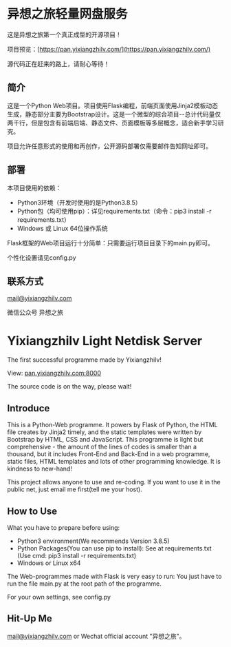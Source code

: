 # 异想之旅轻量网盘服务

这是异想之旅第一个真正成型的开源项目！

项目预览：[https://pan.yixiangzhilv.com/](https://pan.yixiangzhilv.com/)

源代码正在赶来的路上，请耐心等待！

## 简介
这是一个Python Web项目。项目使用Flask编程，前端页面使用Jinja2模板动态生成，静态部分主要为Bootstrap设计。这是一个微型的综合项目--总计代码量仅两千行，但是包含有前端后端、静态文件、页面模板等多层概念，适合新手学习研究。

项目允许任意形式的使用和再创作，公开源码部署仅需要邮件告知网址即可。

## 部署
本项目使用的依赖：
- Python3环境（开发时使用的是Python3.8.5）
- Python包（均可使用pip）：详见requirements.txt（命令：pip3 install -r requirements.txt）
- Windows 或 Linux 64位操作系统

Flask框架的Web项目运行十分简单：只需要运行项目目录下的main.py即可。

个性化设置请见config.py

## 联系方式
[mail@yixiangzhilv.com](mailto:mail@yixiangzhilv.com) 

微信公众号 异想之旅

# Yixiangzhilv Light Netdisk Server

The first successful programme made by Yixiangzhilv!

View: [pan.yixiangzhilv.com:8000](http://pan.yixiangzhilv.com:8000/)

The source code is on the way, please wait!

## Introduce
This is a Python-Web programme. It powers by Flask of Python, the HTML file creates by Jinja2 timely, and the static templates were written by Bootstrap by HTML, CSS and JavaScript. This programme is light but comprehensive - the amount of the lines of codes is smaller than a thousand, but it includes Front-End and Back-End in a web programme, static files, HTML templates and lots of other programming knowledge. It is kindness to new-hand!

This project allows anyone to use and re-coding. If you want to use it in the public net, just email me first(tell me your host).

## How to Use

What you have to prepare before using:
- Python3 environment(We recommends Version 3.8.5)
- Python Packages(You can use pip to install): See at requirements.txt (Use cmd: pip3 install -r requirements.txt)
- Windows or Linux x64

The Web-programmes made with Flask is very easy to run: You just have to run the file main.py at the root path of the programme.

For your own settings, see config.py

## Hit-Up Me
[mail@yixiangzhilv.com](mailto:mail@yixiangzhilv.com)
or
Wechat official account "异想之旅"。
